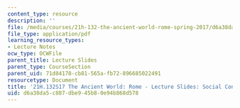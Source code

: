 ```yaml
---
content_type: resource
description: ''
file: /media/courses/21h-132-the-ancient-world-rome-spring-2017/d6a38da5c887dbe945b80e94b868d578_MIT21H_132S17_SocialConflt.pdf
file_type: application/pdf
learning_resource_types:
- Lecture Notes
ocw_type: OCWFile
parent_title: Lecture Slides
parent_type: CourseSection
parent_uid: 71d84178-cb81-565a-fb72-896685022491
resourcetype: Document
title: '21H.132S17 The Ancient World: Rome - Lecture Slides: Social Conflict'
uid: d6a38da5-c887-dbe9-45b8-0e94b868d578
---
```

